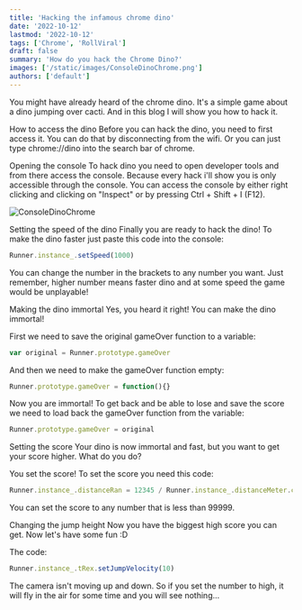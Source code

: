 ```yaml
---
title: 'Hacking the infamous chrome dino'
date: '2022-10-12'
lastmod: '2022-10-12'
tags: ['Chrome', 'RollViral']
draft: false
summary: 'How do you hack the Chrome Dino?'
images: ['/static/images/ConsoleDinoChrome.png']
authors: ['default']
---
```


You might have already heard of the chrome dino. It's a simple game about a dino jumping over cacti. And in this blog I will show you how to hack it.

How to access the dino
Before you can hack the dino, you need to first access it. You can do that by disconnecting from the wifi. Or you can just type chrome://dino into the search bar of chrome.

Opening the console
To hack dino you need to open developer tools and from there access the console. Because every hack i'll show you is only accessible through the console. You can access the console by either right clicking and clicking on "Inspect" or by pressing Ctrl + Shift + I (F12).


![ConsoleDinoChrome](/static/images/ConsoleDinoChrome.png)


Setting the speed of the dino
Finally you are ready to hack the dino! To make the dino faster just paste this code into the console: 

```javascript
Runner.instance_.setSpeed(1000)
```

You can change the number in the brackets to any number you want. Just remember, higher number means faster dino and at some speed the game would be unplayable!

Making the dino immortal
Yes, you heard it right! You can make the dino immortal!

First we need to save the original gameOver function to a variable:

```javascript
var original = Runner.prototype.gameOver
```

And then we need to make the gameOver function empty:

```javascript
Runner.prototype.gameOver = function(){}
```

Now you are immortal! To get back and be able to lose and save the score we need to load back the gameOver function from the variable: 

```javascript
Runner.prototype.gameOver = original
```

Setting the score
Your dino is now immortal and fast, but you want to get your score higher. What do you do?

You set the score! To set the score you need this code: 

```javascript
Runner.instance_.distanceRan = 12345 / Runner.instance_.distanceMeter.config.COEFFICIENT
```

You can set the score to any number that is less than 99999.

Changing the jump height
Now you have the biggest high score you can get. Now let's have some fun :D

The code: 

```javascript
Runner.instance_.tRex.setJumpVelocity(10)
```

The camera isn't moving up and down. So if you set the number to high, it will fly in the air for some time and you will see nothing...

